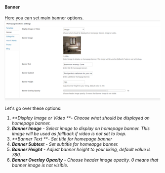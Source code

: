 #### Banner

Here you can set main banner options.![](/assets/87.png)

Let's go over these options:

1. _**Display Image or Video **- Choose what should be displayed on homepage banner._
2. _**Banner Image** - Select image to display on homepage banner. This image will be used as fallback if video is not set to loop._
3. _**Banner Text **- Set title for homepage banner_
4. _**Banner Subtex**t - Set subtitle for homeapge banner._
5. _**Banner Height** - Adjust banner height to your liking, default value is 780._
6. _**Banner Overlay Opacity** - Choose header image opacity. 0 means that banner image is not visible._



